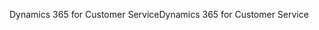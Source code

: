 <span data-ttu-id="9f0f9-101">Dynamics 365 for Customer Service</span><span class="sxs-lookup"><span data-stu-id="9f0f9-101">Dynamics 365 for Customer Service</span></span>